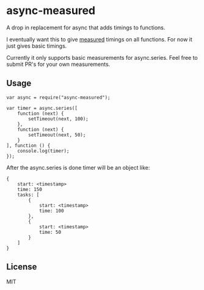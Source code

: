 # async-measured
A drop in replacement for async that adds timings to functions.

I eventually want this to give [measured](https://github.com/felixge/node-measured) timings on all functions. For now it just gives basic timings.

Currently it only supports basic measurements for async.series. Feel free to submit PR's for your own measurements.

## Usage

```
var async = require("async-measured");

var timer = async.series([
    function (next) {
        setTimeout(next, 100);
    },
    function (next) {
        setTimeout(next, 50);
    }
], function () {
    console.log(timer);
});
```

After the async.series is done timer will be an object like:
```
{
    start: <timestamp>
    time: 150
    tasks: [
        {
            start: <timestamp> 
            time: 100
        },
        {
            start: <timestamp>
            time: 50
        }
    ]
}
```

## License

MIT


    
    
